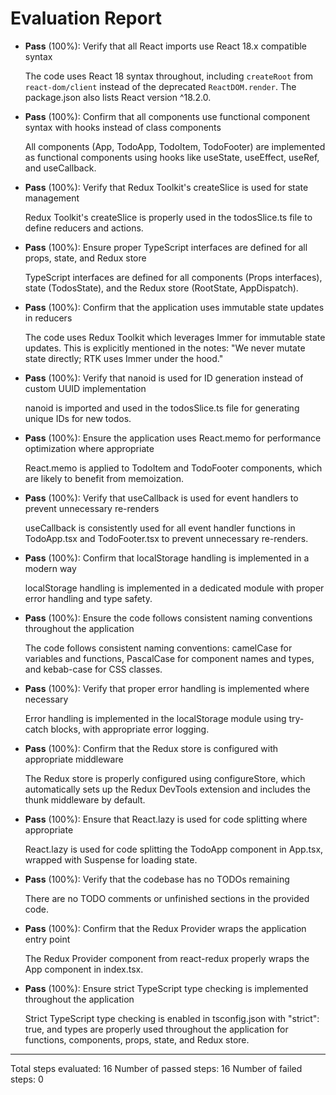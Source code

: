 # Evaluation Report

- **Pass** (100%): Verify that all React imports use React 18.x compatible syntax
  
  The code uses React 18 syntax throughout, including `createRoot` from `react-dom/client` instead of the deprecated `ReactDOM.render`. The package.json also lists React version ^18.2.0.

- **Pass** (100%): Confirm that all components use functional component syntax with hooks instead of class components
  
  All components (App, TodoApp, TodoItem, TodoFooter) are implemented as functional components using hooks like useState, useEffect, useRef, and useCallback.

- **Pass** (100%): Verify that Redux Toolkit's createSlice is used for state management
  
  Redux Toolkit's createSlice is properly used in the todosSlice.ts file to define reducers and actions.

- **Pass** (100%): Ensure proper TypeScript interfaces are defined for all props, state, and Redux store
  
  TypeScript interfaces are defined for all components (Props interfaces), state (TodosState), and the Redux store (RootState, AppDispatch).

- **Pass** (100%): Confirm that the application uses immutable state updates in reducers
  
  The code uses Redux Toolkit which leverages Immer for immutable state updates. This is explicitly mentioned in the notes: "We never mutate state directly; RTK uses Immer under the hood."

- **Pass** (100%): Verify that nanoid is used for ID generation instead of custom UUID implementation
  
  nanoid is imported and used in the todosSlice.ts file for generating unique IDs for new todos.

- **Pass** (100%): Ensure the application uses React.memo for performance optimization where appropriate
  
  React.memo is applied to TodoItem and TodoFooter components, which are likely to benefit from memoization.

- **Pass** (100%): Verify that useCallback is used for event handlers to prevent unnecessary re-renders
  
  useCallback is consistently used for all event handler functions in TodoApp.tsx and TodoFooter.tsx to prevent unnecessary re-renders.

- **Pass** (100%): Confirm that localStorage handling is implemented in a modern way
  
  localStorage handling is implemented in a dedicated module with proper error handling and type safety.

- **Pass** (100%): Ensure the code follows consistent naming conventions throughout the application
  
  The code follows consistent naming conventions: camelCase for variables and functions, PascalCase for component names and types, and kebab-case for CSS classes.

- **Pass** (100%): Verify that proper error handling is implemented where necessary
  
  Error handling is implemented in the localStorage module using try-catch blocks, with appropriate error logging.

- **Pass** (100%): Confirm that the Redux store is configured with appropriate middleware
  
  The Redux store is properly configured using configureStore, which automatically sets up the Redux DevTools extension and includes the thunk middleware by default.

- **Pass** (100%): Ensure that React.lazy is used for code splitting where appropriate
  
  React.lazy is used for code splitting the TodoApp component in App.tsx, wrapped with Suspense for loading state.

- **Pass** (100%): Verify that the codebase has no TODOs remaining
  
  There are no TODO comments or unfinished sections in the provided code.

- **Pass** (100%): Confirm that the Redux Provider wraps the application entry point
  
  The Redux Provider component from react-redux properly wraps the App component in index.tsx.

- **Pass** (100%): Ensure strict TypeScript type checking is implemented throughout the application
  
  Strict TypeScript type checking is enabled in tsconfig.json with "strict": true, and types are properly used throughout the application for functions, components, props, state, and Redux store.

---

Total steps evaluated: 16
Number of passed steps: 16
Number of failed steps: 0